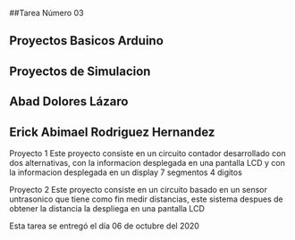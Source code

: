  ##Tarea Número 03
## Proyectos Basicos Arduino 
## Proyectos de Simulacion 
## Abad Dolores Lázaro
## Erick Abimael Rodriguez Hernandez

Proyecto 1 
 Este proyecto consiste en un circuito contador desarrollado con
 dos alternativas, con la informacion desplegada en una pantalla LCD 
 y con la informacion desplegada en un display 7 segmentos 4 digitos

Proyecto 2
 Este proyecto consiste en un circuito basado en un sensor untrasonico
 que tiene como fin medir distancias, este sistema despues de obtener 
 la distancia la despliega en una pantalla LCD


Esta tarea se entregó el día 06 de octubre del 2020

